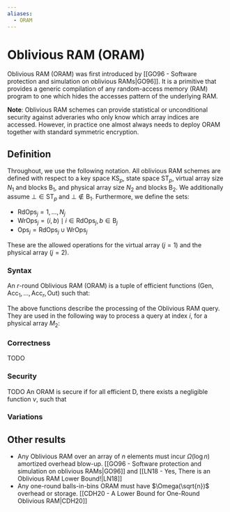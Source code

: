 ```yaml
---
aliases:
  - ORAM
---
```

# Oblivious RAM (ORAM)
Oblivious RAM (ORAM) was first introduced by [[GO96 - Software protection and simulation on oblivious RAMs|GO96]]. It is a primitive that provides a generic compilation of any random-access memory (RAM) program to one which hides the accesses pattern of the underlying RAM.

**Note**: Oblivious RAM schemes can provide statistical or unconditional security against adveraries who only know which array indices are accessed. However, in practice one almost always needs to deploy ORAM together with standard symmetric encryption.

## Definition
Throughout, we use the following notation. All oblivious RAM schemes are defined with respect to a key space $\mathsf{KS}_p$, state space $\mathsf{ST}_p$, virtual array size $N_1$ and blocks $\mathsf{B}_1$, and physical array size $N_2$ and blocks $\mathsf{B}_2$. We additionally assume $\bot \in \mathsf{ST}_p$ and $\bot \notin \mathsf{B}_1$. Furthermore, we define the sets:

- $\mathsf{RdOps}_j = {1, \ldots, N_j}$
- $\mathsf{WrOps}_j = {(i, b) \mid i \in \mathsf{RdOps}_j, b \in \mathsf{B}_j}$
- $\mathsf{Ops}_j = \mathsf{RdOps}_j \cup \mathsf{WrOps}_j$

These are the allowed operations for the virtual array ($j = 1$) and the physical array ($j = 2$).
### Syntax
An $r$-round Oblivious RAM (ORAM) is a tuple of efficient functions $(\mathsf{Gen}, \mathsf{Acc}_1, \ldots, \mathsf{Acc}_r, \mathsf{Out})$ such that:

The above functions describe the processing of the Oblivious RAM query. They are used in the following way to process a query at index $i$, for a physical array $M_2$:

### Correctness
TODO

### Security
TODO
An ORAM is secure if for all efficient $\mathsf{D}$, there exists a negligible function $\nu$, such that

### Variations


## Other results
- Any Oblivious RAM over an array of $n$ elements must incur $\Omega(\log n)$ amortized overhead blow-up. [[GO96 - Software protection and simulation on oblivious RAMs|GO96]] and [[LN18 - Yes, There is an Oblivious RAM Lower Bound!|LN18]]
- Any one-round balls-in-bins ORAM must have $\Omega(\sqrt{n})$ overhead or storage. [[CDH20 - A Lower Bound for One-Round Oblivious RAM|CDH20]]